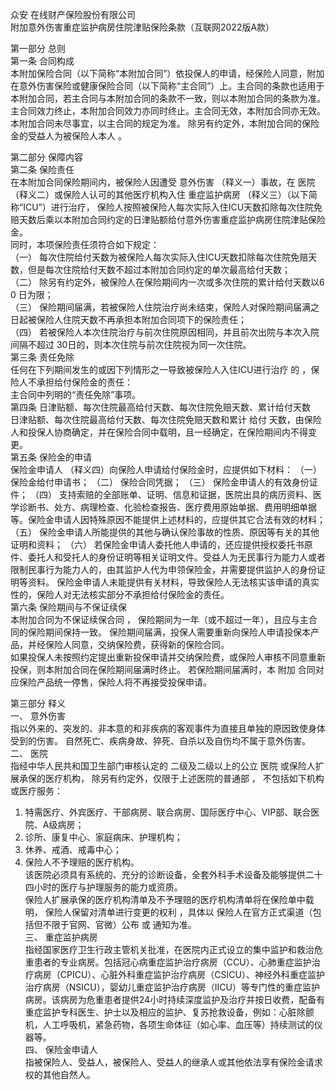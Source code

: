 众安  在线财产保险股份有限公司   
附加意外伤害重症监护病房住院津贴保险条款（互联网2022版A款）   
   
第一部分   总则  
第一条   合同构成   
本附加保险合同（以下简称“本附加合同”）依投保人的申请，经保险人同意，附加在意外伤害保险或健康保险合同（以下简称“主合同”）上。主合同的条款也适用于本附加合同，若主合同与本附加合同的条款不一致，则以本附加合同的条款为准。主合同效力终止，本附加合同效力亦同时终止。主合同无效，本附加合同亦无效。 
本附加合同未尽事宜，以主合同的规定为准。 
除另有约定外，本附加合同的保险金的受益人为被保险人本人 。 
  
第二部分   保障内容   
第二条   保险责任   
在本附加合同保险期间内，被保险人因遭受 意外伤害  （释义一）事故，在 医院  （释义二）或保险人认可的其他医疗机构入住 重症监护病房  （释义三）（以下简称“ICU”）进行治疗， 保险人按照被保险人每次实际入住ICU天数扣除每次住院免赔天数后乘以本附加合同约定的日津贴额给付意外伤害重症监护病房住院津贴保险金。   
同时，本项保险责任须符合如下规定：   
（一）  每次住院给付天数为被保险人每次实际入住ICU天数扣除每次住院免赔天数，但是每次住院给付天数不超过本附加合同约定的单次最高给付天数；   
（二）  除另有约定外，被保险人在保险期间内一次或多次住院的累计给付天数以6  0  日为限；   
（三）  保险期间届满，若被保险人住院治疗尚未结束，保险人对保险期间届满之日起被保险人住院天数不再承担本附加合同项下的保险责任；   
（四）  若被保险人本次住院治疗与前次住院原因相同，并且前次出院与本次入院间隔不超过  30日的，则本次住院与前次住院视为同一次住院。   
第三条   责任免除   
任何在下列期间发生的或因下列情形之一导致被保险人入住ICU进行治疗  的  ，保险人不承担给付保险金的责任：   
主合同中列明的“责任免除”事项。   
第四条   日津贴额、每次住院最高给付天数、每次住院免赔天数、累计给付天数   
日津贴额、每次住院最高给付天数、每次住院免赔天数和累计  给付  天数，由保险人和投保人协商确定，并在保险合同中载明，且一经确定，在保险期间内不得变更。   
第五条   保险金的申请   
保险金申请人  （释义四）向保险人申请给付保险金时，应提供如下材料： 
（一）  保险金给付申请书； 
（二）  保险合同凭据； 
（三）  保险金申请人的有效身份证件； 
（四）  支持索赔的全部账单、证明、信息和证据，医院出具的病历资料、医学诊断书、处方、病理检查、化验检查报告、医疗费用原始单据、费用明细单据等。保险金申请人因特殊原因不能提供上述材料的，应提供其它合法有效的材料； 
（五）  保险金申请人所能提供的其他与确认保险事故的性质、原因等有关的其他证明和资料； 
（六）  若保险金申请人委托他人申请的，还应提供授权委托书原件、委托人和受托人的身份证明等相关证明文件。受益人为无民事行为能力人或者限制民事行为能力人的，由其监护人代为申领保险金，并需要提供监护人的身份证明等资料。 
保险金申请人未能提供有关材料，导致保险人无法核实该申请的真实性的，保险人对无法核实部分不承担给付保险金的责任。  
第六条   保险期间与不保证续保   
本附加合同为不保证续保合同  ，  保险期间为一年（或不超过一年），且应与主合同的保险期间保持一致。  保险期间届满，投保人需要重新向保险人申请投保本产品，并经保险人同意，交纳保险费，获得新的保险合同。  
如果投保人未按照约定提出重新投保申请并交纳保险费，或保险人审核不同意重新投保，则本附加合同在保险期间届满时终止。 
若保险期间届满时，本  附加  合同对应保险产品统一停售，保险人将不再接受投保申请。  
   
第三部分   释义   
一、  意外伤害   
指以外来的、突发的、非本意的和非疾病的客观事件为直接且单独的原因致使身体受到的伤害。 自然死亡、疾病身故、猝死、自杀以及自伤均不属于意外伤害。   
二、  医院   
指经中华人民共和国卫生部门审核认定的 二级及二级以上的公立  医院 或保险人扩展承保的医疗机构， 除另有约定外，仅限于上述医院的普通部  ， 不包括如下机构或医疗服务：   
1.  特需医疗、外宾医疗、干部病房、联合病房、国际医疗中心、VIP部、联合医院、A级病房；   
2.  诊所、康复中心、家庭病床、护理机构；   
3.  休养、戒酒、戒毒中心；   
4.  保险人不予理赔的医疗机构。   
该医院必须具有系统的、充分的诊断设备，全套外科手术设备及能够提供二十四小时的医疗与护理服务的能力或资质。   
保险人扩展承保的医疗机构清单及不予理赔的医疗机构清单将在保险单中载明，  保险人保留对清单进行变更的权利  ，具体以  保险人在官方正式渠道（包括但不限于官网、官微）公布  或  通知为准。  
三、  重症监护病房   
指经国家医疗卫生行政主管机关批准，在医院内正式设立的集中监护和救治危重患者的专业病房。包括冠心病重症监护治疗病房（CCU）、心肺重症监护治疗病房（CPICU）、心脏外科重症监护治疗病房（CSICU）、神经外科重症监护治疗病房（NSICU），婴幼儿重症监护治疗病房（IICU）等专门性的重症监护病房。该病房为危重患者提供24小时持续深度监护及治疗并按日收费，配备有重症监护专科医生、护士以及相应的监护、复苏抢救设备，例如：心脏除颤机，人工呼吸机，紧急药物，各项生命体征（如心率、血压等）持续测试的仪器等。  
四、  保险金申请人   
指被保险人、受益人，被保险人、受益人的继承人或其他依法享有保险金请求权的其他自然人。 

